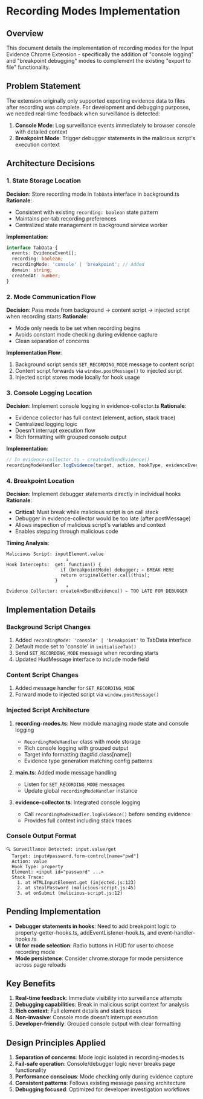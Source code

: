 # Recording Modes Implementation

## Overview
This document details the implementation of recording modes for the Input Evidence Chrome Extension - specifically the addition of "console logging" and "breakpoint debugging" modes to complement the existing "export to file" functionality.

## Problem Statement
The extension originally only supported exporting evidence data to files after recording was complete. For development and debugging purposes, we needed real-time feedback when surveillance is detected:

1. **Console Mode**: Log surveillance events immediately to browser console with detailed context
2. **Breakpoint Mode**: Trigger debugger statements in the malicious script's execution context

## Architecture Decisions

### 1. State Storage Location
**Decision**: Store recording mode in `TabData` interface in background.ts
**Rationale**: 
- Consistent with existing `recording: boolean` state pattern
- Maintains per-tab recording preferences
- Centralized state management in background service worker

**Implementation**:
```typescript
interface TabData {
  events: EvidenceEvent[];
  recording: boolean;
  recordingMode: 'console' | 'breakpoint'; // Added
  domain: string;
  createdAt: number;
}
```

### 2. Mode Communication Flow
**Decision**: Pass mode from background → content script → injected script when recording starts
**Rationale**:
- Mode only needs to be set when recording begins
- Avoids constant mode checking during evidence capture
- Clean separation of concerns

**Implementation Flow**:
1. Background script sends `SET_RECORDING_MODE` message to content script
2. Content script forwards via `window.postMessage()` to injected script
3. Injected script stores mode locally for hook usage

### 3. Console Logging Location
**Decision**: Implement console logging in evidence-collector.ts
**Rationale**:
- Evidence collector has full context (element, action, stack trace)
- Centralized logging logic
- Doesn't interrupt execution flow
- Rich formatting with grouped console output

**Implementation**:
```typescript
// In evidence-collector.ts - createAndSendEvidence()
recordingModeHandler.logEvidence(target, action, hookType, evidenceEvent.stackTrace);
```

### 4. Breakpoint Location
**Decision**: Implement debugger statements directly in individual hooks
**Rationale**:
- **Critical**: Must break while malicious script is on call stack
- Debugger in evidence-collector would be too late (after postMessage)
- Allows inspection of malicious script's variables and context
- Enables stepping through malicious code

**Timing Analysis**:
```
Malicious Script: inputElement.value
                      ↓
Hook Intercepts:  get: function() {
                    if (breakpointMode) debugger; ← BREAK HERE
                    return originalGetter.call(this);
                  }
                      ↓
Evidence Collector: createAndSendEvidence() ← TOO LATE FOR DEBUGGER
```

## Implementation Details

### Background Script Changes
1. Added `recordingMode: 'console' | 'breakpoint'` to TabData interface
2. Default mode set to 'console' in `initializeTab()`
3. Send `SET_RECORDING_MODE` message when recording starts
4. Updated HudMessage interface to include mode field

### Content Script Changes  
1. Added message handler for `SET_RECORDING_MODE`
2. Forward mode to injected script via `window.postMessage()`

### Injected Script Architecture
1. **recording-modes.ts**: New module managing mode state and console logging
   - `RecordingModeHandler` class with mode storage
   - Rich console logging with grouped output
   - Target info formatting (tag#id.class[name])
   - Evidence type generation matching config patterns

2. **main.ts**: Added mode message handling
   - Listen for `SET_RECORDING_MODE` messages
   - Update global `recordingModeHandler` instance

3. **evidence-collector.ts**: Integrated console logging
   - Call `recordingModeHandler.logEvidence()` before sending evidence
   - Provides full context including stack traces

### Console Output Format
```
🔍 Surveillance Detected: input.value/get
  Target: input#password.form-control[name="pwd"]  
  Action: value
  Hook Type: property
  Element: <input id="password" ...>
  Stack Trace:
    1. at HTMLInputElement.get (injected.js:123)
    2. at stealPassword (malicious-script.js:45)
    3. at onSubmit (malicious-script.js:12)
```

## Pending Implementation
- **Debugger statements in hooks**: Need to add breakpoint logic to property-getter-hooks.ts, addEventListener-hook.ts, and event-handler-hooks.ts
- **UI for mode selection**: Radio buttons in HUD for user to choose recording mode
- **Mode persistence**: Consider chrome.storage for mode persistence across page reloads

## Key Benefits
1. **Real-time feedback**: Immediate visibility into surveillance attempts
2. **Debugging capabilities**: Break in malicious script context for analysis  
3. **Rich context**: Full element details and stack traces
4. **Non-invasive**: Console mode doesn't interrupt execution
5. **Developer-friendly**: Grouped console output with clear formatting

## Design Principles Applied
1. **Separation of concerns**: Mode logic isolated in recording-modes.ts
2. **Fail-safe operation**: Console/debugger logic never breaks page functionality
3. **Performance conscious**: Mode checking only during evidence capture
4. **Consistent patterns**: Follows existing message passing architecture
5. **Debugging focused**: Optimized for developer investigation workflows